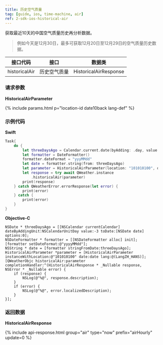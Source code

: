 ```yaml
---
title: 历史空气质量
tag: [guide, ios, time-machine, air]
ref: 2-sdk-ios-historical-air
---
```


获取最近10天的中国空气质量历史再分析数据。

> 例如今天是12月30日，最多可获取12月20日至12月29日的空气质量历史数据。

| 接口代码        | 接口            | 数据类                 |
| -------------- | -------------- | --------------------- |
| historicalAir | 历史空气质量     | HistoricalAirResponse |

### 请求参数

**HistoricalAirParameter**

{% include params.html p="location-id date10back lang-def" %}

### 示例代码

**Swift**

```swift
Task{
    do {
        let threeDaysAgo = Calendar.current.date(byAdding: .day, value: -3, to: Date())!
        let formatter = DateFormatter()
        formatter.dateFormat = "yyyMMdd"
        let date = formatter.string(from: threeDaysAgo)
        let parameter = HistoricalAirParameter(location: "101010100", date: date)
        let response = try await QWeather.instance
            .historicalAir(parameter)
        print(response)
    } catch QWeatherError.errorResponse(let error) {
        print(error)
    } catch {
        print(error)
    }
}
```

**Objective-C**

```objc
NSDate * threeDaysAgo = [[NSCalendar currentCalendar] dateByAddingUnit:NSCalendarUnitDay value:-3 toDate:[NSDate date] options:0];
NSDateFormatter * formatter = [[NSDateFormatter alloc] init];
[formatter setDateFormat:@"yyyyMMdd"];
NSString * date = [formatter stringFromDate:threeDaysAgo];
HistoricalAirParameter *parameter = [HistoricalAirParameter instanceWithLocation:@"101010100" date:date lang:@(LangZH_HANS)];
[QWeatherObjc historicalAir:parameter completionHandler:^(HistoricalAirResponse * _Nullable response, NSError * _Nullable error) {
    if (response) {
        NSLog(@"%@", response.description);
    }
    if (error) {
        NSLog(@"%@", error.localizedDescription);
    }
}];
```

### 返回数据

**HistoricalAirResponse**

{% include api-response.html group="air" type="now" prefix="airHourly" update=0 %}